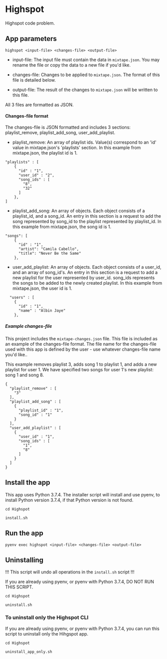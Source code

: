 # Highspot
Highspot code problem.

## App parameters

```highspot <input-file> <changes-file> <output-file>```

- input-file: The input file must contain the data in ```mixtape.json```. You may rename the file or copy the data
 to a new file if you'd like.

- changes-file: Changes to be applied to ```mixtape.json```. The format of this file is detailed below.

- output-file: The result of the changes to ```mixtape.json``` will be written to this file. 

All 3 files are formatted as JSON.

#### Changes-file format

The changes-file is JSON formatted and includes 3 sections: playlist_remove, playlist_add_song, user_add_playlist. 

- playlist_remove: An array of playlist ids. Value(s) correspond to an 'id' value in mixtape.json's 'playlists' section. 
In this example from mixtape.json, the playlist id is 1.
```  
"playlists" : [
    {
      "id" : "1",
      "user_id" : "2",
      "song_ids" : [
        "8",
        "32"
      ]
    },
]

``````

- playlist_add_song: An array of objects. Each object consists of a playlist_id, and a song_id. An entry in this 
section is a request to add the song represented by song_id to the playlist represented by playlist_id. 
In this example from mixtape.json, the song id is 1.

```  
"songs": [
    {
      "id" : "1",
      "artist": "Camila Cabello",
      "title": "Never Be the Same"
    },
```

- user_add_playlist: An array of objects. Each object consists of a user_id, and an array of song_id's. An entry in this 
section is a request to add a new playlist for the user represented by user_id. song_ids represents the songs to 
be added to the newly created playlist. 
In this example from mixtape.json, the user id is 1.
```
  "users" : [
    {
      "id" : "1",
      "name" : "Albin Jaye"
    },

```


##### Example changes-file
This project includes the ```mixtape-changes.json``` file. This file is included as an example of the 
changes-file format. The file name for the changes-file used with this app is defined by the user - use 
whatever changes-file name you'd like..

This example removes playlist 3, adds song 1 to playlist 1, and adds a new playlist for user 1. 
We have specified two songs for user 1's new playlist: song 1 and song 8.

```
{
  "playlist_remove" : [
    "3"
  ],
  "playlist_add_song" : [
    {
      "playlist_id" : "1",
      "song_id" : "1"
    }
  ],
  "user_add_playlist" : [
    {
      "user_id" : "1",
      "song_ids" : [
        "1",
        "8"
      ]
    }
  ]
}
```

## Install the app
This app uses Python 3.7.4. The installer script will install and use pyenv, to install Python version 3.7.4, 
if that Python version is not found.

```cd Highspot```

```install.sh```

## Run the app

```pyenv exec highspot <input-file> <changes-file> <output-file>```

## Uninstalling

!!! This script will undo all operations in the ```install.sh``` script !!!

If you are already using pyenv, or pyenv with Python 3.7.4, DO NOT RUN THIS SCRIPT.

```cd Highspot```

```uninstall.sh```

### To uninstall only the Highspot CLI
If you are already using pyenv, or pyenv with Python 3.7.4, you can run this script to uninstall only the Hihgspot app.

```cd Highspot```

```uninstall_app_only.sh```




